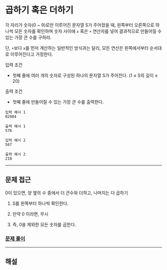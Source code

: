 # 곱하기 혹은 더하기

각 자리가 숫자(0 ~ 9)로만 이루어진 문자열 S가 주어졌을 때, 왼쪽부터 오른쪽으로 하나씩 모든 숫자를 확인하며 숫자 사이에 `x` 혹은 `+` 연산자를 넣어 결과적으로 만들어질 수 있는 가장 큰 수를 구하라.

단, `+`보다 `x`를 먼저 계산하는 일반적인 방식과는 달리, 모든 연산은 왼쪽에서부터 순서대로 이루어진다고 가정한다.

입력 조건

- 첫째 줄에 여러 개의 숫자로 구성된 하나의 문자열 S가 주어진다. (1 ≤ S의 길이 ≤ 20)

출력 조건

- 첫째 줄에 만들어질 수 있는 가장 큰 수를 출력한다.

```
입력 예시 1
02984

출력 예시 1
576
```

```
입력 예시 2
567

출력 예시 2
210
```

---

## 문제 접근

0이 있으면, 양 옆의 수 중에서 더 큰수와 더하고, 나머지는 다 곱하기

1. S를 왼쪽부터 하나씩 확인한다.

2. 만약 0 이라면, 무시

3. 즉, 0을 제외한 모든 숫자를 곱한다.

### [문제 풀이](./2.py)

---

## 해설
